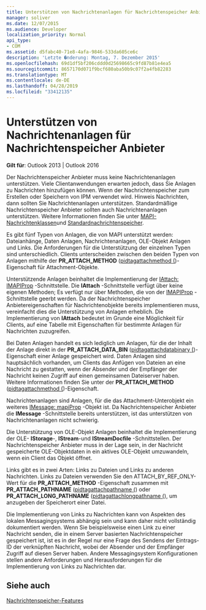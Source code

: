```yaml
---
title: Unterstützen von Nachrichtenanlagen für Nachrichtenspeicher Anbieter
manager: soliver
ms.date: 12/07/2015
ms.audience: Developer
localization_priority: Normal
api_type:
- COM
ms.assetid: d5fabc40-71e8-4afa-9846-533da605ce6c
description: 'Letzte �nderung: Montag, 7. Dezember 2015'
ms.openlocfilehash: 69d1df5bf206cddd0d25698665c9fd87b81e4ea5
ms.sourcegitcommit: 8657170d071f9bcf680aba50b9c07f2a4fb82283
ms.translationtype: MT
ms.contentlocale: de-DE
ms.lasthandoff: 04/28/2019
ms.locfileid: "33412135"
---
```

# <a name="supporting-message-attachments-for-message-store-providers"></a>Unterstützen von Nachrichtenanlagen für Nachrichtenspeicher Anbieter

 
  
**Gilt für**: Outlook 2013 | Outlook 2016 
  
Der Nachrichtenspeicher Anbieter muss keine Nachrichtenanlagen unterstützen. Viele Clientanwendungen erwarten jedoch, dass Sie Anlagen zu Nachrichten hinzufügen können. Wenn der Nachrichtenspeicher zum Erstellen oder Speichern von IPM verwendet wird. Hinweis Nachrichten, dann sollten Sie Nachrichtenanlagen unterstützen. Standardmäßige Nachrichtenspeicher Anbieter sollten auch Nachrichtenanlagen unterstützen. Weitere Informationen finden Sie unter [MAPI-Nachrichtenklassen](mapi-message-classes.md)und [Standardnachrichtenspeicher](default-message-stores.md).
  
Es gibt fünf Typen von Anlagen, die von MAPI unterstützt werden: Dateianhänge, Daten Anlagen, Nachrichtenanlagen, OLE-Objekt Anlagen und Links. Die Anforderungen für die Unterstützung der einzelnen Typen sind unterschiedlich. Clients unterscheiden zwischen den beiden Typen von Anlagen mithilfe der **PR_ATTACH_METHOD** ([pidtagattachmethod (](pidtagattachmethod-canonical-property.md))-Eigenschaft für Attachment-Objekte.
  
Unterstützende Anlagen beinhaltet die Implementierung der [IAttach: IMAPIProp](iattachimapiprop.md) -Schnittstelle. Die **IAttach** -Schnittstelle verfügt über keine eigenen Methoden; Es verfügt nur über Methoden, die von der [IMAPIProp](imapipropiunknown.md) -Schnittstelle geerbt werden. Da der Nachrichtenspeicher Anbietereigenschaften für Nachrichtenobjekte bereits implementieren muss, vereinfacht dies die Unterstützung von Anlagen erheblich. Die Implementierung von **IAttach** bedeutet im Grunde eine Möglichkeit für Clients, auf eine Tabelle mit Eigenschaften für bestimmte Anlagen für Nachrichten zuzugreifen. 
  
Bei Daten Anlagen handelt es sich lediglich um Anlagen, für die der Inhalt der Anlage direkt in der **PR_ATTACH_DATA_BIN** ([pidtagattachdatabinary (](pidtagattachdatabinary-canonical-property.md))-Eigenschaft einer Anlage gespeichert wird. Daten Anlagen sind hauptsächlich vorhanden, um Clients das Anfügen von Dateien an eine Nachricht zu gestatten, wenn der Absender und der Empfänger der Nachricht keinen Zugriff auf einen gemeinsamen Dateiserver haben. Weitere Informationen finden Sie unter der **PR_ATTACH_METHOD** ([pidtagattachmethod (](pidtagattachmethod-canonical-property.md))-Eigenschaft.
  
Nachrichtenanlagen sind Anlagen, für die das Attachment-Unterobjekt ein weiteres [IMessage: mapiProp](imessageimapiprop.md) -Objekt ist. Da Nachrichtenspeicher Anbieter die **IMessage** -Schnittstelle bereits unterstützen, ist das unterstützen von Nachrichtenanlagen nicht schwierig. 
  
Die Unterstützung von OLE-Objekt Anlagen beinhaltet die Implementierung der OLE- **IStorage**-, **IStream**-und **IStreamDocfile** -Schnittstellen. Der Nachrichtenspeicher Anbieter muss in der Lage sein, in der Nachricht gespeicherte OLE-Objektdaten in ein aktives OLE-Objekt umzuwandeln, wenn ein Client das Objekt öffnet. 
  
Links gibt es in zwei Arten: Links zu Dateien und Links zu anderen Nachrichten. Links zu Dateien verwenden Sie den ATTACH_BY_REF_ONLY-Wert für die **PR_ATTACH_METHOD** -Eigenschaft zusammen mit **PR_ATTACH_PATHNAME** ([pidtagattachpathname (](pidtagattachpathname-canonical-property.md)) oder **PR_ATTACH_LONG_PATHNAME** ([pidtagattachlongpathname (](pidtagattachlongpathname-canonical-property.md)), um anzugeben der Speicherort einer Datei.
  
Die Implementierung von Links zu Nachrichten kann von Aspekten des lokalen Messagingsystems abhängig sein und kann daher nicht vollständig dokumentiert werden. Wenn Sie beispielsweise einen Link zu einer Nachricht senden, die in einem Server basierten Nachrichtenspeicher gespeichert ist, ist es in der Regel nur eine Frage des Sendens der Eintrags-ID der verknüpften Nachricht, wobei der Absender und der Empfänger Zugriff auf diesen Server haben. Andere Messagingsystem Konfigurationen stellen andere Anforderungen und Herausforderungen für die Implementierung von Links zu Nachrichten dar.
  
## <a name="see-also"></a>Siehe auch



[Nachrichtenspeicher-Features](message-store-features.md)

